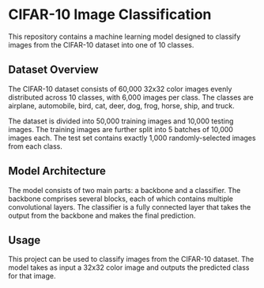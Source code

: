 # CIFAR-10 Image Classification
This repository contains a machine learning model designed to classify images from the CIFAR-10 dataset into one of 10 classes.

## Dataset Overview
The CIFAR-10 dataset consists of 60,000 32x32 color images evenly distributed across 10 classes, with 6,000 images per class. The classes are airplane, automobile, bird, cat, deer, dog, frog, horse, ship, and truck.

The dataset is divided into 50,000 training images and 10,000 testing images. The training images are further split into 5 batches of 10,000 images each. The test set contains exactly 1,000 randomly-selected images from each class.

## Model Architecture
The model consists of two main parts: a backbone and a classifier. The backbone comprises several blocks, each of which contains multiple convolutional layers. The classifier is a fully connected layer that takes the output from the backbone and makes the final prediction.

## Usage
This project can be used to classify images from the CIFAR-10 dataset. The model takes as input a 32x32 color image and outputs the predicted class for that image.
